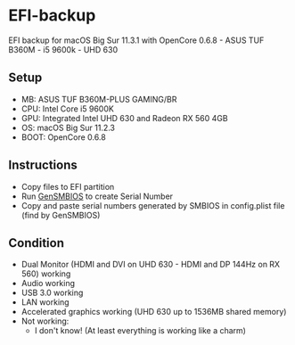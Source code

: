 # EFI-backup
EFI backup for macOS Big Sur 11.3.1 with OpenCore 0.6.8 - ASUS TUF B360M - i5 9600k - UHD 630

## Setup
- MB: ASUS TUF B360M-PLUS GAMING/BR
- CPU: Intel Core i5 9600K
- GPU: Integrated Intel UHD 630 and Radeon RX 560 4GB
- OS: macOS Big Sur 11.2.3
- BOOT: OpenCore 0.6.8

## Instructions
- Copy files to EFI partition
- Run [GenSMBIOS](https://github.com/corpnewt/GenSMBIOS) to create Serial Number
- Copy and paste serial numbers generated by SMBIOS in config.plist file (find by GenSMBIOS)

## Condition
- Dual Monitor (HDMI and DVI on UHD 630 - HDMI and DP 144Hz on RX 560) working
- Audio working
- USB 3.0 working
- LAN working
- Accelerated graphics working (UHD 630 up to 1536MB shared memory)
- Not working:
  - I don't know! (At least everything is working like a charm)
